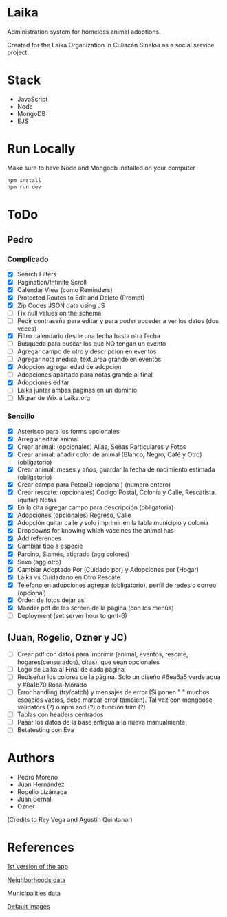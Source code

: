 # Laika

Administration system for homeless animal adoptions.

Created for the Laika Organization in Culiacán Sinaloa as a social service project.

# Stack

- JavaScript
- Node
- MongoDB
- EJS

# Run Locally

Make sure to have Node and Mongodb installed on your computer

```bash
npm install
npm run dev
```

# ToDo

## Pedro

### Complicado

- [x] Search Filters
- [x] Pagination/Infinite Scroll
- [x] Calendar View (como Reminders)
- [x] Protected Routes to Edit and Delete (Prompt)
- [x] Zip Codes JSON data using JS
- [ ] Fix null values on the schema
- [ ] Pedir contraseña para editar y para poder acceder a ver los datos (dos veces)
- [x] Filtro calendario desde una fecha hasta otra fecha
- [ ] Busqueda para buscar los que NO tengan un evento
- [ ] Agregar campo de otro y descripcion en eventos
- [ ] Agregar nota médica, text_area grande en eventos
- [x] Adopcion agregar edad de adopcion
- [ ] Adopciones apartado para notas grande al final
- [x] Adopciones editar
- [ ] Laika juntar ambas paginas en un dominio
- [ ] Migrar de Wix a Laika.org

### Sencillo

- [x] Asterisco para los forms opcionales
- [x] Arreglar editar animal
- [x] Crear animal: (opcionales) Alias, Señas Particulares y Fotos
- [x] Crear animal: añadir color de animal (Blanco, Negro, Café y Otro) (obligatorio)
- [x] Crear animal: meses y años, guardar la fecha de nacimiento estimada (obligatorio)
- [x] Crear campo para PetcoID (opcional) (numero entero)
- [x] Crear rescate: (opcionales) Codigo Postal, Colonia y Calle, Rescatista. (quitar) Notas
- [x] En la cita agregar campo para descripción (obligatoria)
- [x] Adopciones (opcionales) Regreso, Calle
- [x] Adopción quitar calle y solo imprimir en la tabla municipio y colonia
- [x] Dropdowns for knowing which vaccines the animal has
- [x] Add references
- [x] Cambiar tipo a especie
- [x] Parcino, Siamés, atigrado (agg colores)
- [x] Sexo (agg otro)
- [x] Cambiar Adoptado Por (Cuidado por) y Adopciones por (Hogar)
- [x] Laika vs Cuidadano en Otro Rescate
- [x] Telefono en adopciones agregar (obligatorio), perfil de redes o correo (opcional)
- [x] Orden de fotos dejar asi
- [x] Mandar pdf de las screen de la pagina (con los menús)
- [ ] Deployment (set server hour to gmt-6)

## (Juan, Rogelio, Ozner y JC)

- [ ] Crear pdf con datos para imprimir (animal, eventos, rescate, hogares(censurados), citas), que sean opcionales
- [ ] Logo de Laika al Final de cada página
- [ ] Rediseñar los colores de la página. Solo un diseño #6ea6a5 verde aqua y #8a1b70 Rosa-Morado
- [ ] Error handling (try/catch) y mensajes de error (Si ponen " " muchos espacios vacíos, debe marcar error también). Tal vez con mongoose validators (?) o npm zod (?) o función trim (?)
- [ ] Tablas con headers centrados
- [ ] Pasar los datos de la base antigua a la nueva manualmente
- [ ] Betatesting con Eva

# Authors

- Pedro Moreno
- Juan Hernández
- Rogelio Lizárraga
- Juan Bernal
- Ozner

(Credits to Rey Vega and Agustín Quintanar)

# References

[1st version of the app](https://github.com/ReyVega/Laika_WebPage)

[Neighborhoods data](https://www.correosdemexico.gob.mx/SSLServicios/ConsultaCP/CodigoPostal_Exportar.aspx)

[Municipalities data](https://cuentame.inegi.org.mx/monografias/informacion/sin/territorio/div_municipal.aspx?tema=me&e=25)

[Default images](https://www.freepik.es/fotos/perro-mestizo)
